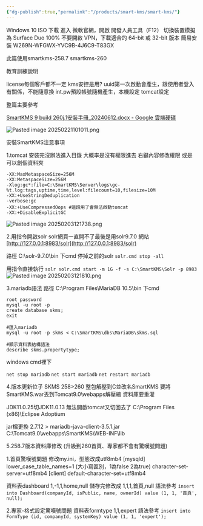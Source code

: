 ```yaml
---
{"dg-publish":true,"permalink":"/products/smart-kms/smart-kms/"}
---
```



Windows 10 ISO 下載
    進入 微軟官網，開啟 開發人員工具（F12）
    切換裝置模擬為 Surface Duo 100%
    不要開啟 VPN，下載適合的 64-bit 或 32-bit 版本
    簡易安裝 W269N-WFGWX-YVC9B-4J6C9-T83GX

此篇使用smartkms-258.7 smartkms-260

教育訓練說明

license每個客戶都不一定
kms安控是用?
uuid第一次啟動會產生，跟使用者登入有關係，不能隨意換
int.pw預設帳號隨機產生，本機設定 
tomcat設定

整篇主要參考

[SmartKMS 9 build 260j.1安裝手冊_20240612.docx - Google 雲端硬碟](https://drive.google.com/file/d/1WwT3UIKg4qrACxH0v5Kci1TruVtWIsot/view)

![Pasted image 20250221101011.png](/img/user/img/Pasted%20image%2020250221101011.png)

安裝SmartKMS注意事項

1.tomcat
安裝完沒辦法進入目錄
大概率是沒有權限進去
右鍵內容修改權限
或是可以創個資料夾

```
-XX:MaxMetaspaceSize=256M
-XX:MetaspaceSize=256M
-Xlog:gc*:file=C:\SmartKMS\Server\logs\gc-%t.log:tags,uptime,time,level:filecount=10,filesize=10M
-XX:+UseStringDeduplication
-verbose:gc
-XX:+UseCompressedOops #這段用了會無法啟動tomcat
-XX:+DisableExplicitGC
```
![Pasted image 20250203121738.png](/img/user/img/Pasted%20image%2020250203121738.png)

2.用指令開啟solr solr網頁一直開不了最後是用solr9.7.0 網站 [http://127.0.0.1:8983/solr](http://127.0.0.1:8983/solr)

路徑 C:\solr-9.7.0\bin 下cmd
停掉之前的solr
`solr.cmd stop -all`

用指令直接執行
`solr solr.cmd start -m 1G -f -s C:\SmartKMS\Solr -p 8983`
![Pasted image 20250203121810.png](/img/user/img/Pasted%20image%2020250203121810.png)

3.mariadb語法 路徑 C:\Program Files\MariaDB 10.5\bin 下cmd
```
root password
mysql -u root -p
create database skms;
exit

#匯入mariadb
mysql -u root -p skms < C:\SmartKMS\dbs\MariaDB\skms.sql

#顯示資料表結構語法
describe skms.propertytype;
```

windows cmd裡下

`net stop mariadb`
`net start mariadb`
`net restart mariadb`

4.版本更新位子
SKMS 258>260 整包解壓到C並改名SmartKMS
要將SmartKMS.war丟到Tomcat9.0\webapps解壓縮
資料庫要重灌

JDK11.0.25切JDK11.0.13 無法開啟tomcat又切回去了
C:\Program Files (x86)\Eclipse Adoptium

jar檔更換
2.7.12 > mariadb-java-client-3.5.1.jar 
C:\Tomcat9.0\webapps\SmartKMS\WEB-INF\lib

5.258.7版本資料庫修改 (升級到260首頁、專家都不會有驚嘆號問題)

1.首頁驚嘆號問題
修改my.ini，型態改成utf8mb4
[mysqld] 
lower_case_table_names=1 (大小寫區別，1為false 2為true) character-set-server=utf8mb4
[client] 
default-character-set=utf8mb4

資料表dashboard
1,-1,1,home,null 
儲存完修改成 1,1,1,首頁,null 
語法參考 
`insert into Dashboard(companyId, isPublic, name, ownerId) value (1, 1, '首頁', null);`

2.專家-格式設定驚嘆號問題
資料表formtype
1,1,expert
語法參考
`insert into FormType (id, companyId, systemKey) value (1, 1, 'expert');`